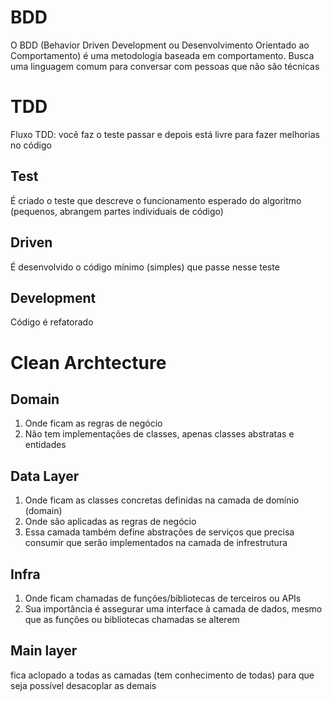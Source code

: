 # BDD

O BDD (Behavior Driven Development ou Desenvolvimento Orientado ao Comportamento) é uma metodologia baseada em comportamento. Busca uma linguagem comum para conversar com pessoas que não são técnicas

# TDD
  Fluxo TDD: você faz o teste passar e depois está livre para fazer melhorias no código

## Test
  É criado o teste que descreve o funcionamento esperado do algoritmo (pequenos, abrangem partes individuais de código)

## Driven
  É desenvolvido o código mínimo (simples) que passe nesse teste

## Development
  Código é refatorado


# Clean Archtecture
## Domain
1. Onde ficam as regras de negócio
2. Não tem implementações de classes, apenas classes abstratas e entidades

## Data Layer 
1. Onde ficam as classes concretas definidas na camada de domínio (domain)
2. Onde são aplicadas as regras de negócio
3. Essa camada também define abstrações de serviços que precisa consumir que serão implementados na camada de infrestrutura 

## Infra
1. Onde ficam chamadas de funções/bibliotecas de terceiros ou APIs
2. Sua importância é assegurar uma interface à camada de dados, mesmo que as funções ou bibliotecas chamadas se alterem

## Main layer
fica aclopado a todas as camadas (tem conhecimento de todas) para que seja possível desacoplar as demais